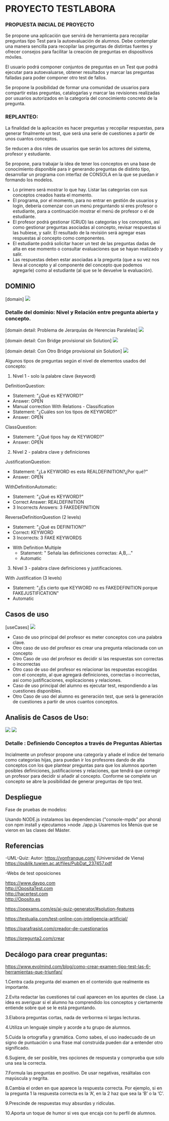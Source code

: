 # PROYECTO TESTLABORA 
 
### PROPUESTA INICIAL DE PROYECTO

Se propone una aplicación que servirá de herramienta para recopilar preguntas tipo Test para la autoevaluación de alumnos. Debe contemplar una manera sencilla para recopilar las preguntas de distintas fuentes y ofrecer consejos para facilitar la creación de preguntas en dispositivos móviles.

El usuario podrá componer conjuntos de preguntas en un Test que podrá ejecutar para autoevaluarse, obtener resultados y marcar las preguntas falladas para poder componer otro test de fallos.

Se propone la posibilidad de formar una comunidad de usuarios para compartir estas preguntas, catalogarlas y marcar las revisiones realizadas por usuarios autorizados en la categoría del conocimiento concreto de la pregunta.

### REPLANTEO:

La finalidad de la aplicación es hacer preguntas y recopilar respuestas,
para generar finalmente un test, que será una serie de cuestiones a partir de unos cuantos conceptos.

Se reducen a dos roles de usuarios que serán los actores del sistema, profesor y estudiante.

Se propone, para trabajar la idea de tener los conceptos en una base de conocimiento disponible para ir generando preguntas de distinto tipo, desarrollar un programa con interfaz de CONSOLA en la que se puedan ir formando los modelos.

- Lo primero será mostrar lo que hay. Listar las categorías con sus conceptos creados hasta el momento.
- El programa, por el momento, para no entrar en gestión de usuarios y login, debería comenzar con un menú preguntando si eres profesor o estudiante, para a continuación mostrar el menú de profesor o el de estudiante.
- El profesor podrá  gestionar (CRUD) las categorías y los conceptos, así como gestionar preguntas asociadas al concepto, revisar respuestas si las hubiese, y salir. El resultado de la revisión será agregar esas respuestas al concepto como componentes.
- El estudiante podrá solicitar hacer un test de las preguntas dadas de alta en ese momento o consultar evaluaciones que se hayan realizado y salir.
- Las respuestas deben estar asociadas a la pregunta (que a su vez nos lleva al concepto y al componente del concepto que podemos agregarle) como al estudiante (al que se le devuelve la evaluación).

<!-- [overview]
<img src="./out/doc/planteamiento_secuencia/OpoTestPlanteamiento.svg"> -->

## DOMINIO

[domain]
<img src="./out/doc/dominio_clases/OpoTestDomain.svg">

### Detalle del dominio: Nivel y Relación entre pregunta abierta y concepto.

[domain detail: Problema de Jerarquías de Herencias Paralelas]
<img src="./out/doc/dominio_detail_concept/ConceptDomainDetail.svg">

[domain detail: Con Bridge provisional sin Solution]
<img src="./out/doc/dominio_detail_concept/ConceptDomainDetailBridge.svg">

[domain detail: Con Otro Bridge provisional sin Solution]
<img src="./out/doc/dominio_detail_concept/ConceptDomainDetailBridge2.svg">

Algunos tipos de preguntas según el nivel de elementos usados del concepto:

1. Nivel 1 - solo la palabre clave (keyword)

DefinitionQuestion:
 * Statement: "¿Qué es KEYWORD?"
 * Answer: OPEN
 * Manual correction
With Relations - Classification 
  * Statement: "¿Cuáles son los tipos de KEYWORD?"
  * Answer: OPEN

ClassQuestion:
 * Statement: "¿Qué tipos hay de KEYWORD?"
 * Answer: OPEN
 
2. Nivel 2 - palabra clave y definiciones

JustificationQuestion:
 * Statement: "¿La KEYWORD es esta REALDEFINITION?¿Por qué?"
 * Answer: OPEN

WithDefinitionAutomatic: 
  * Statement: "¿Qué es KEYWORD?"
  * Correct Answer: REALDEFINITION
  * 3 Incorrects Answers: 3 FAKEDEFINITION

ReverseDefinitionQuestion (2 levels)
  * Statement: "¿Qué es DEFINITION?"
  * Correct: KEYWORD
  * 3 Incorrects: 3 FAKE KEYWORDS

- With Definition Multiple
  * Statement: " Señala las definiciones correctas: A,B,..."
  * Automatic

3. Nivel 3 - palabra clave definiciones y justificaciones.


With Justification (3 levels)
  * Statement: "¿Es cierto que KEYWORD no es FAKEDEFINITION porque FAKEJUSTIFICATION"
  * Automatic

  
## Casos de uso

[useCases]
<img src="./out/doc/useCases_app/useCases_app.svg">

* Caso de uso principal del profesor es meter conceptos con una palabra clave.
* Otro caso de uso del profesor es crear una pregunta relacionada con un concepto
* Otro Caso de uso del profesor es decidir si las respuestas son correctas o incorrectas
* Otro caso de uso del profesor es relacionar las respuestas escogidas con el concepto, al que agregará definiciones, correctas o incorrectas, así como justificaciones, explicaciones y relaciones.
* Caso de uso principal del alumno es ejecutar test, respondiendo a las cuestiones disponibles.
* Otro Caso de uso del alumno es generación test, que será la generación de cuestiones a partir de unos cuantos conceptos.


## Analisis de Casos de Uso:

<img src="./out/doc/categoryStates/CategoryStates.svg">

<img src="./out/doc/conceptStates/ConceptStates.svg">

### Detalle : Definiendo Conceptos a través de Preguntas Abiertas

Incialmente un profesor propone una categoría y añade el indice del temario como categorías hijas, para puedan ir los profesores dando de alta conceptos con los que plantear preguntas para que los alumnos aporten posibles definiciones, justificaciones y relaciones, que tendrá que corregir un profesor para decidir si añadir al concepto.
Conforme se complete un concepto se abre la posibilidad de generar preguntas de tipo test.

## Despliegue 

Fase de pruebas de modelos:

Usando NODE.js instalamos las dependencias ("console-mpds" por ahora) con npm install y ejecutamos >node ./app.js
Usaremos los Menús que se vieron en las clases del Máster.

## Referencias

-UML-Quiz: 
Autor: https://vonfranque.com/ (Universidad de Viena)
https://publik.tuwien.ac.at/files/PubDat_237457.pdf

-Webs de test oposiciones

https://www.daypo.com  
http://OpositaTest.com  
http://hacertest.com  
http://Oposito.es  

https://opexams.com/es/ai-quiz-generator/#solution-features

https://testualia.com/test-online-con-inteligencia-artificial/

https://parafrasist.com/creador-de-cuestionarios

https://pregunta2.com/crear




## Decálogo para crear preguntas:
https://www.evolmind.com/blog/como-crear-examen-tipo-test-las-6-herramientas-que-triunfan/

1.Centra cada pregunta del examen en el contenido que realmente es importante.

2.Evita redactar las cuestiones tal cual aparecen en los apuntes de clase. La idea es averiguar si el alumno ha comprendido los conceptos y ciertamente entiende sobre qué se le está preguntando.

3.Elabora preguntas cortas, nada de verborrea ni largas lecturas.

4.Utiliza un lenguaje simple y acorde a tu grupo de alumnos.

5.Cuida la ortografía y gramática. Como sabes, el uso inadecuado de un signo de puntuación o una frase mal construida pueden dar a entender otro significado.

6.Sugiere, de ser posible, tres opciones de respuesta y comprueba que solo una sea la correcta.

7.Formula las preguntas en positivo. De usar negativas, resáltalas con mayúscula y negrita.

8.Cambia el orden en que aparece la respuesta correcta. Por ejemplo, si en la pregunta 1 la respuesta correcta es la ‘A’, en la 2 haz que sea la ‘B’ o la ‘C’.

9.Prescinde de respuestas muy absurdas y ridículas.

10.Aporta un toque de humor si ves que encaja con tu perfil de alumnos.




